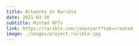 ```yaml
---
title: Artworks In Rarible
date: 2021-03-30
subtitle: Minted NFTs
link: https://rarible.com/jonezyart?tab=created
image: ./images/project_rarible.jpg
---
```

